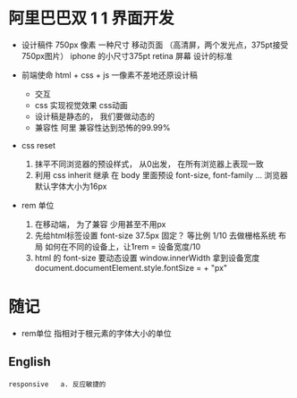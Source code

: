 # 阿里巴巴双 1 1 界面开发

- 设计稿件
    750px  像素   一种尺寸   移动页面               （高清屏，两个发光点，375pt接受750px图片）
    iphone 的小尺寸375pt retina 屏幕   设计的标准

- 前端使命
    html + css + js    一像素不差地还原设计稿
    - 交互
    - css 实现视觉效果  css动画
    - 设计稿是静态的， 我们要做动态的
    - 兼容性     阿里 兼容性达到恐怖的99.99%

- css reset 
    1. 抹平不同浏览器的预设样式， 从0出发， 在所有浏览器上表现一致
    2. 利用 css inherit 继承   在 body 里面预设 font-size, font-family ...
        浏览器默认字体大小为16px

- rem 单位
    1. 在移动端， 为了兼容  少用甚至不用px
    2. 先给html标签设置 font-size
         37.5px 固定？
         等比例 1/10  去做栅格系统   布局
         如何在不同的设备上，让1rem = 设备宽度/10
    3. html 的 font-size 要动态设置
        window.innerWidth 拿到设备宽度
        document.documentElement.style.fontSize = + "px"



# 随记

-  rem单位
        指相对于根元素的字体大小的单位


## English
    
    responsive   a. 反应敏捷的
    
